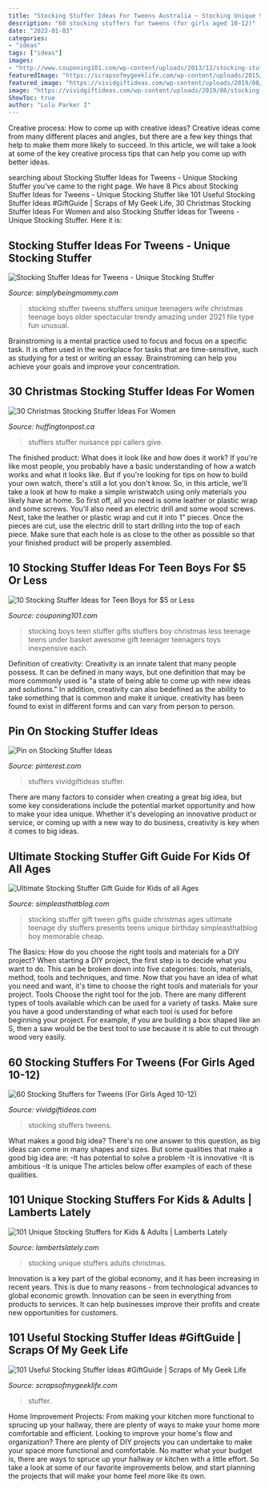 ```yaml
---
title: "Stocking Stuffer Ideas For Tweens Australia ~ Stocking Unique Stuffers Adults Christmas"
description: "60 stocking stuffers for tweens (for girls aged 10-12)"
date: "2023-01-03"
categories:
- "ideas"
tags: ["ideas"]
images:
- "http://www.couponing101.com/wp-content/uploads/2013/12/stocking-stuffers-teen-boys.jpg"
featuredImage: "https://scrapsofmygeeklife.com/wp-content/uploads/2015/12/101-useful-stocking-stuffer-ideas.jpg"
featured_image: "https://vividgiftideas.com/wp-content/uploads/2019/08/stocking-stuffers-for-tween-girls.jpg"
image: "https://vividgiftideas.com/wp-content/uploads/2019/08/stocking-stuffers-for-tween-girls.jpg"
ShowToc: true
author: "Lulu Parker I"
---
```



Creative process: How to come up with creative ideas?
Creative ideas come from many different places and angles, but there are a few key things that help to make them more likely to succeed. In this article, we will take a look at some of the key creative process tips that can help you come up with better ideas.

	

		
searching about Stocking Stuffer Ideas for Tweens - Unique Stocking Stuffer you've came to the right page. We have 8 Pics about Stocking Stuffer Ideas for Tweens - Unique Stocking Stuffer like 101 Useful Stocking Stuffer Ideas #GiftGuide | Scraps of My Geek Life, 30 Christmas Stocking Stuffer Ideas For Women and also Stocking Stuffer Ideas for Tweens - Unique Stocking Stuffer. Here it is:
		
    
## Stocking Stuffer Ideas For Tweens - Unique Stocking Stuffer

<img loading=lazy src="https://simplybeingmommy.com/wp-content/uploads/2014/12/stocking-stuffer-ideas-for-tweens.png" onerror="this.onerror=null;this.src='https://tse2.mm.bing.net/th?id=OIP.j2Yq__JqjqfCEQc6DUAqkAHaJQ&amp;pid=15.1';" alt="Stocking Stuffer Ideas for Tweens - Unique Stocking Stuffer">

_Source: simplybeingmommy.com_

>stocking stuffer tweens stuffers unique teenagers wife christmas teenage boys older spectacular trendy amazing under 2021 file type fun unusual. 

	

Brainstroming is a mental practice used to focus and focus on a specific task. It is often used in the workplace for tasks that are time-sensitive, such as studying for a test or writing an essay. Brainstroming can help you achieve your goals and improve your concentration.

    
## 30 Christmas Stocking Stuffer Ideas For Women

<img loading=lazy src="http://i.huffpost.com/gen/3711216/images/o-CHRISTMAS-STOCKING-STUFFERS-facebook.jpg" onerror="this.onerror=null;this.src='https://tse1.mm.bing.net/th?id=OIP.zHPbJOLgEDEuAytjtkScqgHaDt&amp;pid=15.1';" alt="30 Christmas Stocking Stuffer Ideas For Women">

_Source: huffingtonpost.ca_

>stuffers stuffer nuisance ppi callers give. 

	

The finished product: What does it look like and how does it work?
If you're like most people, you probably have a basic understanding of how a watch works and what it looks like. But if you're looking for tips on how to build your own watch, there's still a lot you don't know.  So, in this article, we'll take a look at how to make a simple wristwatch using only materials you likely have at home. 
So first off, all you need is some leather or plastic wrap and some screws. You'll also need an electric drill and some wood screws. Next, take the leather or plastic wrap and cut it into 1" pieces. Once the pieces are cut, use the electric drill to start drilling into the top of each piece. Make sure that each hole is as close to the other as possible so that your finished product will be properly assembled.

    
## 10 Stocking Stuffer Ideas For Teen Boys For $5 Or Less

<img loading=lazy src="http://www.couponing101.com/wp-content/uploads/2013/12/stocking-stuffers-teen-boys.jpg" onerror="this.onerror=null;this.src='https://tse2.mm.bing.net/th?id=OIP.Nytw7uZV3MBU_4mpI9sxKwHaIV&amp;pid=15.1';" alt="10 Stocking Stuffer Ideas for Teen Boys for $5 or Less">

_Source: couponing101.com_

>stocking boys teen stuffer gifts stuffers boy christmas less teenage teens under basket awesome gift teenager teenagers toys inexpensive each. 

	

Definition of creativity:
Creativity is an innate talent that many people possess. It can be defined in many ways, but one definition that may be more commonly used is "a state of being able to come up with new ideas and solutions." In addition, creativity can also bedefined as the ability to take something that is common and make it unique. creativity has been found to exist in different forms and can vary from person to person.

    
## Pin On Stocking Stuffer Ideas

<img loading=lazy src="https://i.pinimg.com/originals/3a/9a/7e/3a9a7e696d138fb842467d2e1e08c502.jpg" onerror="this.onerror=null;this.src='https://tse4.mm.bing.net/th?id=OIP.3FVSM__FXf2xcKXo4hLGYQHaMH&amp;pid=15.1';" alt="Pin on Stocking Stuffer Ideas">

_Source: pinterest.com_

>stuffers vividgiftideas stuffer. 

	

There are many factors to consider when creating a great big idea, but some key considerations include the potential market opportunity and how to make your idea unique. Whether it's developing an innovative product or service, or coming up with a new way to do business, creativity is key when it comes to big ideas.

    
## Ultimate Stocking Stuffer Gift Guide For Kids Of All Ages

<img loading=lazy src="http://simpleasthatblog.com/wp-content/uploads/2014/12/stocking-stuffers-tween-girl.jpg" onerror="this.onerror=null;this.src='https://tse3.mm.bing.net/th?id=OIP.hBUZddurKR94lqxMSqgByAHaUi&amp;pid=15.1';" alt="Ultimate Stocking Stuffer Gift Guide for Kids of all Ages">

_Source: simpleasthatblog.com_

>stocking stuffer gift tween gifts guide christmas ages ultimate teenage diy stuffers presents teens unique birthday simpleasthatblog boy memorable cheap. 

	

The Basics: How do you choose the right tools and materials for a DIY project?
When starting a DIY project, the first step is to decide what you want to do. This can be broken down into five categories: tools, materials, method, tools and techniques, and time. Now that you have an idea of what you need and want, it's time to choose the right tools and materials for your project.
Tools
Choose the right tool for the job. There are many different types of tools available which can be used for a variety of tasks. Make sure you have a good understanding of what each tool is used for before beginning your project. For example, if you are building a box shaped like an S, then a saw would be the best tool to use because it is able to cut through wood very easily.

    
## 60 Stocking Stuffers For Tweens (For Girls Aged 10-12)

<img loading=lazy src="https://vividgiftideas.com/wp-content/uploads/2019/08/stocking-stuffers-for-tween-girls.jpg" onerror="this.onerror=null;this.src='https://tse2.mm.bing.net/th?id=OIP.ZaZrEjF3cwgD_VK35d-G-QHaLe&amp;pid=15.1';" alt="60 Stocking Stuffers for Tweens (For Girls Aged 10-12)">

_Source: vividgiftideas.com_

>stocking stuffers tweens. 

	

What makes a good big idea?
There's no one answer to this question, as big ideas can come in many shapes and sizes. But some qualities that make a good big idea are: 
-It has potential to solve a problem
-It is innovative
-It is ambitious
-It is unique 
The articles below offer examples of each of these qualities.

    
## 101 Unique Stocking Stuffers For Kids &amp; Adults | Lamberts Lately

<img loading=lazy src="https://i0.wp.com/lambertslately.com/wp-content/uploads/2019/11/stocking_stuffers006.jpg?resize=630%2C431&amp;ssl=1" onerror="this.onerror=null;this.src='https://tse3.mm.bing.net/th?id=OIP.Jpg3w8cPE2uvN17cmQhljwHaFE&amp;pid=15.1';" alt="101 Unique Stocking Stuffers for Kids &amp; Adults | Lamberts Lately">

_Source: lambertslately.com_

>stocking unique stuffers adults christmas. 

	

Innovation is a key part of the global economy, and it has been increasing in recent years. This is due to many reasons - from technological advances to global economic growth. Innovation can be seen in everything from products to services. It can help businesses improve their profits and create new opportunities for customers.

    
## 101 Useful Stocking Stuffer Ideas #GiftGuide | Scraps Of My Geek Life

<img loading=lazy src="https://scrapsofmygeeklife.com/wp-content/uploads/2015/12/101-useful-stocking-stuffer-ideas.jpg" onerror="this.onerror=null;this.src='https://tse1.mm.bing.net/th?id=OIP.LFZzRYOFhtaqR0py_aLAeQHaLG&amp;pid=15.1';" alt="101 Useful Stocking Stuffer Ideas #GiftGuide | Scraps of My Geek Life">

_Source: scrapsofmygeeklife.com_

>stuffer. 

	

Home Improvement Projects: From making your kitchen more functional to sprucing up your hallway, there are plenty of ways to make your home more comfortable and efficient.
Looking to improve your home's flow and organization? There are plenty of DIY projects you can undertake to make your space more functional and comfortable. No matter what your budget is, there are ways to spruce up your hallway or kitchen with a little effort. So take a look at some of our favorite improvements below, and start planning the projects that will make your home feel more like its own.

